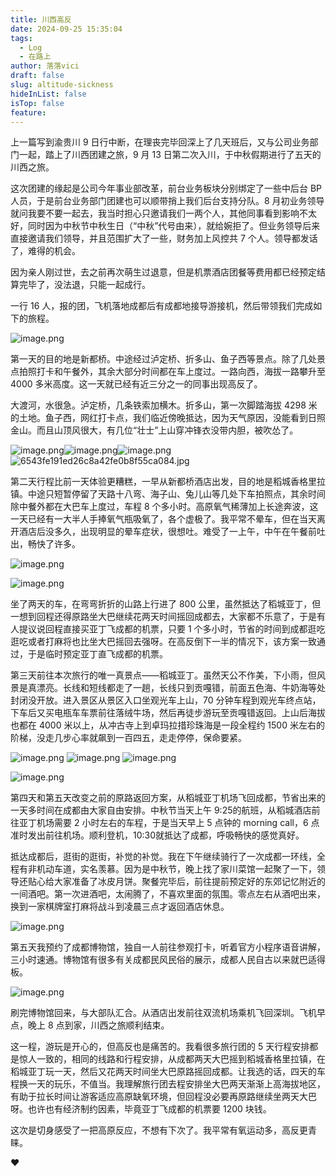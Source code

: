 ```yaml
---
title: 川西高反
date: 2024-09-25 15:35:04
tags:
  - Log
  - 在路上
author: 落落vici
draft: false
slug: altitude-sickness
hideInList: false
isTop: false
feature:
---
```

上一篇写到渝贵川 9 日行中断，在理丧完毕回深上了几天班后，又与公司业务部门一起，踏上了川西团建之旅，9 月 13 日第二次入川，于中秋假期进行了五天的川西之旅。

这次团建的缘起是公司今年事业部改革，前台业务板块分别绑定了一些中后台 BP 人员，于是前台业务部门团建也可以顺带捎上我们后台支持分队。8 月初业务领导就问我要不要一起去，我当时担心只邀请我们一两个人，其他同事看到影响不太好，同时因为中秋节中秋生日（“中秋”代号由来），就给婉拒了。但业务领导后来直接邀请我们领导，并且范围扩大了一些，财务加上风控共 7 个人。领导都发话了，难得的机会。

因为亲人刚过世，去之前再次萌生过退意，但是机票酒店团餐等费用都已经预定结算完毕了，没法退，只能一起成行。

一行 16 人，报的团，飞机落地成都后有成都地接导游接机，然后带领我们完成如下的旅程。

![image.png](https://img.hux.ink/image/2024/09/202409251345907.png)

第一天的目的地是新都桥。中途经过泸定桥、折多山、鱼子西等景点。除了几处景点拍照打卡和午餐外，其余大部分时间都在车上度过。一路向西，海拔一路攀升至 4000 多米高度。这一天就已经有近三分之一的同事出现高反了。

大渡河，水很急。泸定桥，几条铁索加横木。折多山，第一次脚踏海拔 4298 米的土地。鱼子西，网红打卡点，我们临近傍晚抵达，因为天气原因，没能看到日照金山。而且山顶风很大，有几位“壮士”上山穿冲锋衣没带内胆，被吹怂了。

![image.png](https://img.hux.ink/image/2024/09/202409251416766.png)![image.png](https://img.hux.ink/image/2024/09/202409251429283.png)![image.png](https://img.hux.ink/image/2024/09/202409251434654.png)![6543fe191ed26c8a42fe0b8f55ca084.jpg](https://img.hux.ink/image/2024/09/202409251435910.jpg)

第二天行程比前一天体验更糟糕，一早从新都桥酒店出发，目的地是稻城香格里拉镇。中途只短暂停留了天路十八弯、海子山、兔儿山等几处下车拍照点，其余时间除中餐外都在大巴车上度过，车程 8 个多小时。高原氧气稀薄加上长途奔波，这一天已经有一大半人手捧氧气瓶吸氧了，各个虚极了。我平常不晕车，但在当天离开酒店后没多久，出现明显的晕车症状，很想吐。难受了一上午，中午在午餐前吐出，畅快了许多。

![image.png](https://img.hux.ink/image/2024/09/202409251434583.png)

![image.png](https://img.hux.ink/image/2024/09/202409251435628.png)

坐了两天的车，在弯弯折折的山路上行进了 800 公里，虽然抵达了稻城亚丁，但一想到回程还得原路坐大巴继续花两天时间摇回成都去，大家都不乐意了，于是有人提议说回程直接买亚丁飞成都的机票，只要 1 个多小时，节省的时间到成都逛吃逛吃或者打麻将也比坐大巴摇回去强呀。在高反倒下一半的情况下，该方案一致通过，于是临时预定亚丁直飞成都的机票。

第三天前往本次旅行的唯一真景点——稻城亚丁。虽然天公不作美，下小雨，但风景是真漂亮。长线和短线都走了一趟，长线只到贡嘎错，前面五色海、牛奶海等处封闭没开放。进入景区从景区入口坐观光车上山，70 分钟车程到观光车终点站，下车后又买电瓶车车票前往落绒牛场，然后再徒步游玩至贡嘎错返回。上山后海拔也都在 4000 米以上，从冲古寺上到卓玛拉措珍珠海是一段全程约 1500 米左右的阶梯，没走几步心率就飙到一百四五，走走停停，保命要紧。

![image.png](https://img.hux.ink/image/2024/09/202409251447387.png)
![image.png](https://img.hux.ink/image/2024/09/202409251448500.png)
![image.png](https://img.hux.ink/image/2024/09/202409251449593.png)

![image.png](https://img.hux.ink/image/2024/09/202409251503456.png)

第四天和第五天改变之前的原路返回方案，从稻城亚丁机场飞回成都，节省出来的一天多时间在成都由大家自由安排。中秋节当天上午 9:25的航班，从稻城酒店前往亚丁机场需要 2 小时左右的车程，于是当天早上 5 点钟的 morning call，6 点准时发出前往机场。顺利登机，10:30就抵达了成都，呼吸畅快的感觉真好。

抵达成都后，逛街的逛街，补觉的补觉。我在下午继续骑行了一次成都一环线，全程有非机动车道，实名羡慕。因为是中秋节，晚上找了家川菜馆一起聚了一下，领导还贴心给大家准备了冰皮月饼。聚餐完毕后，前往提前预定好的东郊记忆附近的一间酒吧。第一次进酒吧，太闹腾了，不喜欢里面的氛围。零点左右从酒吧出来，换到一家棋牌室打麻将战斗到凌晨三点才返回酒店休息。

![image.png](https://img.hux.ink/image/2024/09/202409251541689.png)

第五天我预约了成都博物馆，独自一人前往参观打卡，听着官方小程序语音讲解，三小时速通。博物馆有很多有关成都民风民俗的展示，成都人民自古以来就巴适得板。

![image.png](https://img.hux.ink/image/2024/09/202409251543590.png)

刷完博物馆回来，与大部队汇合。从酒店出发前往双流机场乘机飞回深圳。飞机早点，晚上 8 点到家，川西之旅顺利结束。

这一程，游玩是开心的，但高反也是痛苦的。我看很多旅行团的 5 天行程安排都是惊人一致的，相同的线路和行程安排，从成都两天大巴摇到稻城香格里拉镇，在稻城亚丁玩一天，然后又花两天时间坐大巴原路摇回成都。让我选的话，四天的车程换一天的玩乐，不值当。我理解旅行团去程安排坐大巴两天渐渐上高海拔地区，有助于拉长时间让游客适应高原缺氧环境，但回程没必要再原路继续坐两天大巴呀。也许也有经济制约因素，毕竟亚丁飞成都的机票要 1200 块钱。

这次是切身感受了一把高原反应，不想有下次了。我平常有氧运动多，高反更青睐。

❤